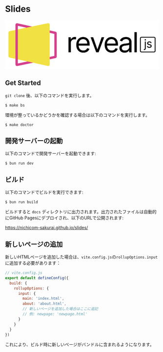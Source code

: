# Slides

<img src="docs/images/logo.png" alt="reveal.js">

## Get Started

`git clone` 後、以下のコマンドを実行します。

```shell
$ make bs
```

環境が整っているかどうかを確認する場合は以下のコマンドを実行します。

```shell
$ make doctor
```

## 開発サーバーの起動

以下のコマンドで開発サーバーを起動できます:

```shell
$ bun run dev
```

## ビルド

以下のコマンドでビルドを実行できます:

```shell
$ bun run build
```

ビルドすると `docs` ディレクトリに出力されます。出力されたファイルは自動的にGitHub Pagesにデプロイされ、以下のURLで公開されます:

https://nichicom-sakurai.github.io/slides/

## 新しいページの追加

新しいHTMLページを追加した場合は、`vite.config.js`の`rollupOptions.input`に追加する必要があります：

```js
// vite.config.js
export default defineConfig({
  build: {
    rollupOptions: {
      input: {
        main: 'index.html',
        about: 'about.html',
        // 新しいページを追加した場合はここに追記
        // 例: newpage: 'newpage.html'
      }
    }
  }
})
```

これにより、ビルド時に新しいページがバンドルに含まれるようになります。

